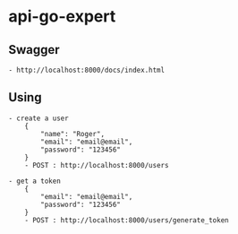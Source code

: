# api-go-expert

## Swagger
    - http://localhost:8000/docs/index.html

## Using
    - create a user
        {
            "name": "Roger",
            "email": "email@email",
            "password": "123456"
        }
        - POST : http://localhost:8000/users

    - get a token
        {
            "email": "email@email",
            "password": "123456"
        }
        - POST : http://localhost:8000/users/generate_token